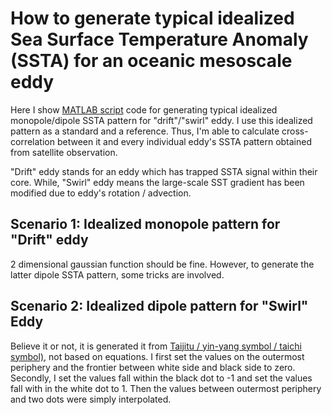 # How to generate typical idealized Sea Surface Temperature Anomaly (SSTA) for an oceanic mesoscale eddy

Here I show [MATLAB script]() code for generating typical idealized monopole/dipole SSTA pattern for "drift"/"swirl" eddy. I use this idealized pattern as a standard and a reference. Thus, I'm able to calculate cross-correlation between it and every individual eddy's SSTA pattern obtained from satellite observation.

"Drift" eddy stands for an eddy which has trapped SSTA signal within their core. While, "Swirl" eddy means the large-scale SST gradient has been modified due to eddy's rotation / advection.

## Scenario 1: Idealized monopole pattern for "Drift" eddy

2 dimensional gaussian function should be fine. However, to generate the latter dipole SSTA pattern, some tricks are involved.

## Scenario 2: Idealized dipole pattern for "Swirl" Eddy

Believe it or not, it is generated it from [Taijitu / yin-yang symbol / taichi symbol)](https://www.wikiwand.com/en/Taijitu), not based on equations. I first set the values on the outermost periphery and the frontier between white side and black side to zero. Secondly, I set the values fall within the black dot to -1 and set the values fall with in the white dot to 1. Then the values between outermost periphery and two dots were simply interpolated.